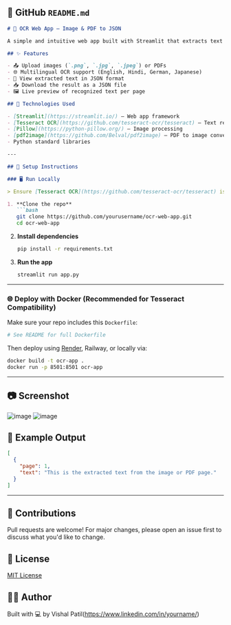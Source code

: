 
## 📄 GitHub `README.md`

````markdown
# 🧠 OCR Web App – Image & PDF to JSON

A simple and intuitive web app built with Streamlit that extracts text from uploaded images or PDF files using Tesseract OCR, and returns the result in clean JSON format.

## ✨ Features

- 📤 Upload images (`.png`, `.jpg`, `.jpeg`) or PDFs
- 🌐 Multilingual OCR support (English, Hindi, German, Japanese)
- 📜 View extracted text in JSON format
- 📥 Download the result as a JSON file
- 🖼️ Live preview of recognized text per page

## 🔧 Technologies Used

- [Streamlit](https://streamlit.io/) – Web app framework
- [Tesseract OCR](https://github.com/tesseract-ocr/tesseract) – Text recognition engine
- [Pillow](https://python-pillow.org/) – Image processing
- [pdf2image](https://github.com/Belval/pdf2image) – PDF to image conversion
- Python standard libraries

---

## 🚀 Setup Instructions

### 🖥️ Run Locally

> Ensure [Tesseract OCR](https://github.com/tesseract-ocr/tesseract) is installed and accessible via your system `PATH`.

1. **Clone the repo**
   ```bash
   git clone https://github.com/yourusername/ocr-web-app.git
   cd ocr-web-app
````

2. **Install dependencies**

   ```bash
   pip install -r requirements.txt
   ```

3. **Run the app**

   ```bash
   streamlit run app.py
   ```

---

### 🌐 Deploy with Docker (Recommended for Tesseract Compatibility)

Make sure your repo includes this `Dockerfile`:

```dockerfile
# See README for full Dockerfile
```

Then deploy using [Render](https://render.com), Railway, or locally via:

```bash
docker build -t ocr-app .
docker run -p 8501:8501 ocr-app
```

---

## 📷 Screenshot

![image](https://github.com/user-attachments/assets/08e371f8-5a09-4988-b356-7afc72896055)
![image](https://github.com/user-attachments/assets/d534c2d4-e715-4f2e-89f7-0e88e7faf3ea)


## 📄 Example Output

```json
[
  {
    "page": 1,
    "text": "This is the extracted text from the image or PDF page."
  }
]
```

---

## 🤝 Contributions

Pull requests are welcome! For major changes, please open an issue first to discuss what you'd like to change.


## 🧠 License

[MIT License](LICENSE)


## 🙋‍♂️ Author

Built with 💻 by Vishal Patil(https://www.linkedin.com/in/yourname/)



